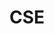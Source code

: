 ---
title: "CSE"
permalink: /categories/cse/
layout: category
author_profile: true
taxonomy: cse
---